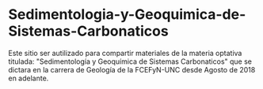 # Sedimentologia-y-Geoquimica-de-Sistemas-Carbonaticos
Este sitio ser autilizado para compartir materiales de la materia optativa titulada: "Sedimentología y Geoquímica de Sistemas Carbonaticos" que se dictara en la carrera de Geología de la FCEFyN-UNC desde Agosto de 2018 en adelante.

